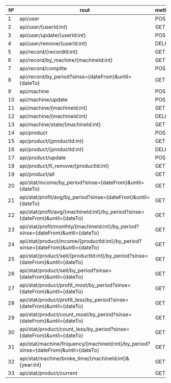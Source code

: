 | №    | rout                                                         | method | description                     | input      | output              |
| ---- | ------------------------------------------------------------ | ------ | ------------------------------- | ---------- | ------------------- |
| 1    | api/user                                                     | POST   | addUse                          | userDto    | OperationStatusEnum |
| 2    | api/user/{userId:int}                                        | GET    | getUser                         | null       | userDto             |
| 3    | api/user/update/{userId:int}                                 | POST   | updateUser                      | userDto    | OperationStatusEnum |
| 4    | api/user/remove/{userId:int}                                 | DELETE | removeUser                      | null       | OperationStatusEnum |
| 5    | api/record/{recordId:int}                                    | GET    | getRecord                       | null       | RecordDto           |
| 6    | api/record/by_machine/{machineId:int}                        | GET    | getRecordsByMachine             | null       | RecordDto[]         |
| 7    | api/record/complite                                          | POST   | completeRecord                  | workDto    | OperationStatusEnum |
| 8    | api/record/by_period?sinse={dateFrom}&until={dateTo}         | GET    | getRecordsByPeriod              | null       | RecordDto[]         |
| 9    | api/machine                                                  | POST   | addMachine                      | MachineDto | OperationStatusEnum |
| 10   | api/machine/update                                           | POST   | updateMachine                   | MachineDto | OperationStatusEnum |
| 11   | api/machine/{machineId:int}                                  | GET    | getMachine                      | null       | MachineDto          |
| 12   | api/machine/{machineId:int}                                  | DELETE | removeMachine                   | null       | OperationStatusEnum |
| 13   | api/machine/state/{machineId:int}                            | GET    | getMachineState                 | null       | MachineStateDTO     |
| 14   | api/product                                                  | POST   | addProduct                      | ProductDto | OperationStatusEnum |
| 15   | api/product/{productId:int}                                  | GET    | getProduct                      | null       | ProductDto          |
| 16   | api/product/{productId:int}                                  | DELETE | removeProduct                   | null       | OperationStatusEnum |
| 17   | api/product/update                                           | POST   | updateProduct                   | ProductDto | OperationStatusEnum |
| 18   | api/product/fl_remove/{productId:int}                        | GET    | flRemove                        | null       | OperationStatusEnum |
| 19   | api/product/all                                              | GET    | getAllProduct                   | null       | ProductDto[]        |
| 20   | api/stat/income/by_period?sinse={dateFrom}&until={dateTo}    | GET    | getIncomeByPeriod               | null       | Map<LocalDate,int>  |
| 21   | api/stat/profit/avg/by_period?sinse={dateFrom}&until={dateTo} | GET    | getPeriodAvgProfit              | null       | Map<int, int>       |
| 22   | api/stat/profit/avg/{machineId:int}/by_period?sinse={dateFrom}&until={dateTo} | GET    | getMachineAvgProfit             | null       | int                 |
| 23   | api/stat/profit/monthly/{machineId:int}/by_period?sinse={dateFrom}&until={dateTo} | GET    | getMonthlyMachineProfitByPeriod | null       | Map<String, int>    |
| 24   | api/stat/product/income/{productId:int}/by_period?sinse={dateFrom}&until={dateTo} | GET    | getProductIncome                | null       | int                 |
| 25   | api/stat/product/sell/{productId:int}/by_period?sinse={dateFrom}&until={dateTo} | GET    | getProductSellCount             | null       | int                 |
| 26   | api/stat/product/sell/by_period?sinse={dateFrom}&until={dateTo} | GET    | getListSoldProductsByPeriod     | null       | Map<Strin, int>     |
| 27   | api/stat/product/profit_most/by_period?sinse={dateFrom}&until={dateTo} | GET    | getMostProfitProductsByPeriod   | null       | ProductDto[]        |
| 28   | api/stat/product/profit_less/by_period?sinse={dateFrom}&until={dateTo} | GET    | getLessProfitProductsByPeriod   | null       | ProductDto[]        |
| 29   | api/stat/product/count_most/by_period?sinse={dateFrom}&until={dateTo} | GET    | getProfitMostSellCountProducts  | null       | ProductDto[]        |
| 30   | api/stat/product/count_less/by_period?sinse={dateFrom}&until={dateTo} | GET    | getProfitLessSellCountProducts  | null       | ProductDto[]        |
| 31   | api/stat/machine/friquency/{machineId:int}/by_period?sinse={dateFrom}&until={dateTo} | GET    | getServiceFriquency             | null       | int                 |
| 32   | api/stat/machine/broke_time/{machineId:int}&{year:int}       | GET    | getMachineBrokeTimeInYear       | null       | int                 |
| 33   | api/stat/product/current                                     | GET    | getCurrentProuctsCount          | null       | Map<String, int>    |